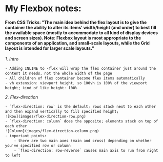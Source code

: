 <h1>My Flexbox notes:</h1>

<h4>From CSS Tricks: "The main idea behind the flex layout is to give the container the ability to alter its items' width/height (and order) to best fill the available space (mostly to accommodate to all kind of display devices and screen sizes). Note: Flexbox layout is most appropriate to the components of an application, and small-scale layouts, while the Grid layout is intended for larger scale layouts." </h4>

*1. Intro*

    - Adding INLINE to -flex will wrap the flex container just around the content it needs, not the whole width of the page
    - All children of flex container become flex items automatically
    - vh extension: viewport height, so 100vh is 100% of the viewport height; kind of like height: 100%

*2. Flex-direction*

    - `flex-direction: row` is the default; rows stack next to each other and then expand vertically to fill specified height;
    ![Row](images/flex-direction-row.png)
    - `flex-direction: column` does the opposite; elements stack on top of each other
    ![Column](images/flex-direction-column.png)
    - important points:
        - there are two main axes (main and cross) depending on whether you've specified row or column
        - `flex-direction: row-reverse` causes main axis to run from right to left